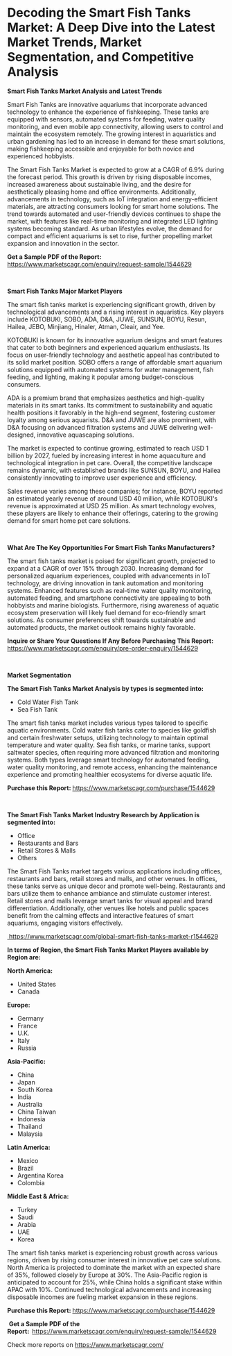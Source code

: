 <p><h1>Decoding the Smart Fish Tanks Market: A Deep Dive into the Latest Market Trends, Market Segmentation, and Competitive Analysis</h1></p><p><strong>Smart Fish Tanks Market Analysis and Latest Trends</strong></p>
<p><p>Smart Fish Tanks are innovative aquariums that incorporate advanced technology to enhance the experience of fishkeeping. These tanks are equipped with sensors, automated systems for feeding, water quality monitoring, and even mobile app connectivity, allowing users to control and maintain the ecosystem remotely. The growing interest in aquaristics and urban gardening has led to an increase in demand for these smart solutions, making fishkeeping accessible and enjoyable for both novice and experienced hobbyists.</p><p>The Smart Fish Tanks Market is expected to grow at a CAGR of 6.9% during the forecast period. This growth is driven by rising disposable incomes, increased awareness about sustainable living, and the desire for aesthetically pleasing home and office environments. Additionally, advancements in technology, such as IoT integration and energy-efficient materials, are attracting consumers looking for smart home solutions. The trend towards automated and user-friendly devices continues to shape the market, with features like real-time monitoring and integrated LED lighting systems becoming standard. As urban lifestyles evolve, the demand for compact and efficient aquariums is set to rise, further propelling market expansion and innovation in the sector.</p></p>
<p><strong>Get a Sample PDF of the Report:&nbsp;</strong> <a href="https://www.marketscagr.com/enquiry/request-sample/1544629?utm_campaign=2792&utm_medium=2&utm_source=Github&utm_content=ia&utm_term=04042025&utm_id=smart-fish-tanks">https://www.marketscagr.com/enquiry/request-sample/1544629</a></p>
<p>&nbsp;</p>
<p><strong>Smart Fish Tanks Major Market Players</strong></p>
<p><p>The smart fish tanks market is experiencing significant growth, driven by technological advancements and a rising interest in aquaristics. Key players include KOTOBUKI, SOBO, ADA, D&A, JUWE, SUNSUN, BOYU, Resun, Hailea, JEBO, Minjiang, Hinaler, Atman, Cleair, and Yee. </p><p>KOTOBUKI is known for its innovative aquarium designs and smart features that cater to both beginners and experienced aquarium enthusiasts. Its focus on user-friendly technology and aesthetic appeal has contributed to its solid market position. SOBO offers a range of affordable smart aquarium solutions equipped with automated systems for water management, fish feeding, and lighting, making it popular among budget-conscious consumers.</p><p>ADA is a premium brand that emphasizes aesthetics and high-quality materials in its smart tanks. Its commitment to sustainability and aquatic health positions it favorably in the high-end segment, fostering customer loyalty among serious aquarists. D&A and JUWE are also prominent, with D&A focusing on advanced filtration systems and JUWE delivering well-designed, innovative aquascaping solutions.</p><p>The market is expected to continue growing, estimated to reach USD 1 billion by 2027, fueled by increasing interest in home aquaculture and technological integration in pet care. Overall, the competitive landscape remains dynamic, with established brands like SUNSUN, BOYU, and Hailea consistently innovating to improve user experience and efficiency.</p><p>Sales revenue varies among these companies; for instance, BOYU reported an estimated yearly revenue of around USD 40 million, while KOTOBUKI's revenue is approximated at USD 25 million. As smart technology evolves, these players are likely to enhance their offerings, catering to the growing demand for smart home pet care solutions.</p></p>
<p>&nbsp;</p>
<p><strong>What Are The Key Opportunities For Smart Fish Tanks Manufacturers?</strong></p>
<p><p>The smart fish tanks market is poised for significant growth, projected to expand at a CAGR of over 15% through 2030. Increasing demand for personalized aquarium experiences, coupled with advancements in IoT technology, are driving innovation in tank automation and monitoring systems. Enhanced features such as real-time water quality monitoring, automated feeding, and smartphone connectivity are appealing to both hobbyists and marine biologists. Furthermore, rising awareness of aquatic ecosystem preservation will likely fuel demand for eco-friendly smart solutions. As consumer preferences shift towards sustainable and automated products, the market outlook remains highly favorable.</p></p>
<p><strong>Inquire or Share Your Questions If Any Before Purchasing This Report:</strong> <a href="https://www.marketscagr.com/enquiry/pre-order-enquiry/1544629?utm_campaign=2792&utm_medium=2&utm_source=Github&utm_content=ia&utm_term=04042025&utm_id=smart-fish-tanks">https://www.marketscagr.com/enquiry/pre-order-enquiry/1544629</a></p>
<p>&nbsp;</p>
<p><strong>Market Segmentation</strong></p>
<p><strong>The Smart Fish Tanks Market Analysis by types is segmented into:</strong></p>
<p><ul><li>Cold Water Fish Tank</li><li>Sea Fish Tank</li></ul></p>
<p><p>The smart fish tanks market includes various types tailored to specific aquatic environments. Cold water fish tanks cater to species like goldfish and certain freshwater setups, utilizing technology to maintain optimal temperature and water quality. Sea fish tanks, or marine tanks, support saltwater species, often requiring more advanced filtration and monitoring systems. Both types leverage smart technology for automated feeding, water quality monitoring, and remote access, enhancing the maintenance experience and promoting healthier ecosystems for diverse aquatic life.</p></p>
<p><strong>Purchase this Report:&nbsp;</strong><a href="https://www.marketscagr.com/purchase/1544629?utm_campaign=2792&utm_medium=2&utm_source=Github&utm_content=ia&utm_term=04042025&utm_id=smart-fish-tanks">https://www.marketscagr.com/purchase/1544629</a></p>
<p>&nbsp;</p>
<p><strong>The Smart Fish Tanks Market Industry Research by Application is segmented into:</strong></p>
<p><ul><li>Office</li><li>Restaurants and Bars</li><li>Retail Stores & Malls</li><li>Others</li></ul></p>
<p><p>The Smart Fish Tanks market targets various applications including offices, restaurants and bars, retail stores and malls, and other venues. In offices, these tanks serve as unique decor and promote well-being. Restaurants and bars utilize them to enhance ambiance and stimulate customer interest. Retail stores and malls leverage smart tanks for visual appeal and brand differentiation. Additionally, other venues like hotels and public spaces benefit from the calming effects and interactive features of smart aquariums, engaging visitors effectively.</p></p>
<p><a href="https://www.marketscagr.com/global-smart-fish-tanks-market-r1544629?utm_campaign=2792&utm_medium=2&utm_source=Github&utm_content=ia&utm_term=04042025&utm_id=smart-fish-tanks">&nbsp;https://www.marketscagr.com/global-smart-fish-tanks-market-r1544629</a></p>
<p><strong>In terms of Region, the Smart Fish Tanks Market Players available by Region are:</strong></p>
<p>
    <p> <strong> North America: </strong>
        <ul>
            <li>United States</li>
            <li>Canada</li>
        </ul>
        </p> 
    <p> <strong> Europe: </strong>
        <ul>
            <li>Germany</li>
            <li>France</li>
            <li>U.K.</li>
            <li>Italy</li>
            <li>Russia</li>
        </ul>
        </p> 
    <p> <strong> Asia-Pacific: </strong>
        <ul>
            <li>China</li>
            <li>Japan</li>
            <li>South Korea</li>
            <li>India</li>
            <li>Australia</li>
            <li>China Taiwan</li>
            <li>Indonesia</li>
            <li>Thailand</li>
            <li>Malaysia</li>
        </ul>
        </p> 
    <p> <strong> Latin America: </strong>
        <ul>
            <li>Mexico</li>
            <li>Brazil</li>
            <li>Argentina Korea</li>
            <li>Colombia</li>
        </ul>
        </p> 
    <p> <strong> Middle East & Africa: </strong>
        <ul>
            <li>Turkey</li>
            <li>Saudi</li>
            <li>Arabia</li>
            <li>UAE</li>
            <li>Korea</li>
        </ul>
    </p>
    </p>
<p><p>The smart fish tanks market is experiencing robust growth across various regions, driven by rising consumer interest in innovative pet care solutions. North America is projected to dominate the market with an expected share of 35%, followed closely by Europe at 30%. The Asia-Pacific region is anticipated to account for 25%, while China holds a significant stake within APAC with 10%. Continued technological advancements and increasing disposable incomes are fueling market expansion in these regions.</p></p>
<p><strong>Purchase this Report: </strong><a href="https://www.marketscagr.com/purchase/1544629?utm_campaign=2792&utm_medium=2&utm_source=Github&utm_content=ia&utm_term=04042025&utm_id=smart-fish-tanks">https://www.marketscagr.com/purchase/1544629</a></p>
<p>&nbsp;<strong>Get a Sample PDF of the Report:&nbsp;&nbsp;</strong><a href="https://www.marketscagr.com/enquiry/request-sample/1544629?utm_campaign=2792&utm_medium=2&utm_source=Github&utm_content=ia&utm_term=04042025&utm_id=smart-fish-tanks">https://www.marketscagr.com/enquiry/request-sample/1544629</a></p>
<p><strong></strong></p>
<p>Check more reports on <a href="https://www.marketscagr.com/?utm_campaign=2792&utm_medium=2&utm_source=Github&utm_content=ia&utm_term=04042025&utm_id=smart-fish-tanks">https://www.marketscagr.com/</a></p>